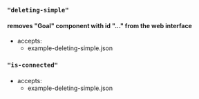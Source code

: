 ### `"deleting-simple"`
#### removes "Goal" component with id "..." from the web interface
* accepts:
  * example-deleting-simple.json

### `"is-connected"`
#### 
* accepts:
  * example-deleting-simple.json
